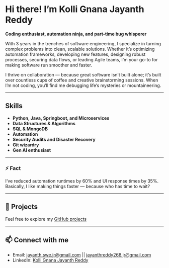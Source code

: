 # Hi there! I’m Kolli Gnana Jayanth Reddy

**Coding enthusiast, automation ninja, and part-time bug whisperer**

With 3 years in the trenches of software engineering, I specialize in turning complex problems into clean, scalable solutions. Whether it’s optimizing automation frameworks, developing new features, designing robust processes, securing data flows, or leading Agile teams, I’m your go-to for making software run smoother and faster.

I thrive on collaboration — because great software isn’t built alone; it’s built over countless cups of coffee and creative brainstorming sessions. When I’m not coding, you’ll find me debugging life’s mysteries or mountaineering.

---

## Skills

- **Python, Java, Springboot, and Microservices**
- **Data Structures & Algorithms**
- **SQL & MongoDB**
- **Automation**
- **Security Audits and Disaster Recovery**
- **Git wizardry**
- **Gen AI enthusiast**

---

### ⚡ Fact

I’ve reduced automation runtimes by 60% and UI response times by 35%. Basically, I like making things faster — because who has time to wait?

---

## 📂 Projects

Feel free to explore my [GitHub projects](https://github.com/Jayanth-reflex?tab=repositories)

---

## 📫 Connect with me

- Email: jayanth.swe.jr@gmail.com || jayanthreddy268.jr@gmail.com  
- LinkedIn: [Kolli Gnana Jayanth Reddy](https://www.linkedin.com/in/kolli-gnana-jayanth-reddy/)  
